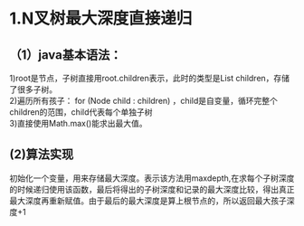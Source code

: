 # 1.N叉树最大深度直接递归
## （1）java基本语法：
1)root是节点，子树直接用root.children表示，此时的类型是List<Node> children，存储了很多子树。  
  2)遍历所有孩子： for (Node child : children) ，child是自变量，循环完整个children的范围，child代表每个单独子树  
  3)直接使用Math.max()能求出最大值。
  
  
 ## (2)算法实现
初始化一个变量，用来存储最大深度。表示该方法用maxdepth,在求每个子树深度的时候递归使用该函数，最后将得出的子树深度和记录的最大深度比较，得出真正最大深度再重新赋值。由于最后的最大深度是算上根节点的，所以返回最大孩子深度+1
